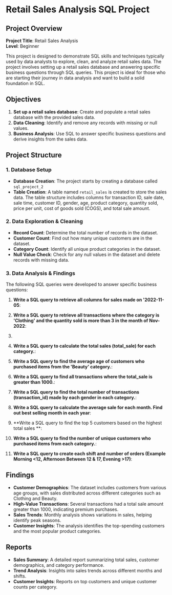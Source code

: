 # Retail Sales Analysis SQL Project

## Project Overview

**Project Title**: Retail Sales Analysis  
**Level**: Beginner 

This project is designed to demonstrate SQL skills and techniques typically used by data analysts to explore, clean, and analyze retail sales data. The project involves setting up a retail sales database and answering specific business questions through SQL queries. This project is ideal for those who are starting their journey in data analysis and want to build a solid foundation in SQL.

## Objectives

1. **Set up a retail sales database**: Create and populate a retail sales database with the provided sales data.
2. **Data Cleaning**: Identify and remove any records with missing or null values.
3. **Business Analysis**: Use SQL to answer specific business questions and derive insights from the sales data.

## Project Structure

### 1. Database Setup

- **Database Creation**: The project starts by creating a database called `sql_project_2`
- **Table Creation**: A table named `retail_sales` is created to store the sales data. The table structure includes columns for transaction ID, sale date, sale time, customer ID, gender, age, product category, quantity sold, price per unit, cost of goods sold (COGS), and total sale amount.


### 2. Data Exploration & Cleaning

- **Record Count**: Determine the total number of records in the dataset.
- **Customer Count**: Find out how many unique customers are in the dataset.
- **Category Count**: Identify all unique product categories in the dataset.
- **Null Value Check**: Check for any null values in the dataset and delete records with missing data.

### 3. Data Analysis & Findings

The following SQL queries were developed to answer specific business questions:

1. **Write a SQL query to retrieve all columns for sales made on '2022-11-05**:

2. **Write a SQL query to retrieve all transactions where the category is 'Clothing' and the quantity sold is more than 3 in the month of Nov-2022**:
3. 
4. **Write a SQL query to calculate the total sales (total_sale) for each category.**:

5. **Write a SQL query to find the average age of customers who purchased items from the 'Beauty' category.**:

6. **Write a SQL query to find all transactions where the total_sale is greater than 1000.**:

7. **Write a SQL query to find the total number of transactions (transaction_id) made by each gender in each category.**:

8. **Write a SQL query to calculate the average sale for each month. Find out best selling month in each year**:

9. **Write a SQL query to find the top 5 customers based on the highest total sales **:

10. **Write a SQL query to find the number of unique customers who purchased items from each category.**:

11. **Write a SQL query to create each shift and number of orders (Example Morning <12, Afternoon Between 12 & 17, Evening >17)**:


## Findings

- **Customer Demographics**: The dataset includes customers from various age groups, with sales distributed across different categories such as Clothing and Beauty.
- **High-Value Transactions**: Several transactions had a total sale amount greater than 1000, indicating premium purchases.
- **Sales Trends**: Monthly analysis shows variations in sales, helping identify peak seasons.
- **Customer Insights**: The analysis identifies the top-spending customers and the most popular product categories.

## Reports

- **Sales Summary**: A detailed report summarizing total sales, customer demographics, and category performance.
- **Trend Analysis**: Insights into sales trends across different months and shifts.
- **Customer Insights**: Reports on top customers and unique customer counts per category.



